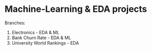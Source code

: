# Machine-Learning & EDA projects

Branches:
1. Electronics - EDA & ML
2. Bank Churn Rate - EDA & ML
3. University World Rankings - EDA
